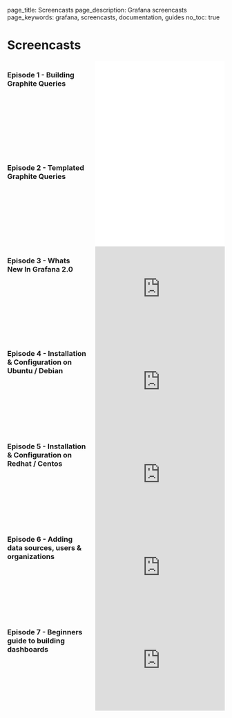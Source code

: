 page_title: Screencasts
page_description: Grafana screencasts
page_keywords: grafana, screencasts, documentation, guides
no_toc: true

# Screencasts

<div class="row">
  <div class="columns medium-6">
    <h3>Episode 1 - Building Graphite Queries</h3>
    <div class="video-container">
    <iframe height="215" src="//www.youtube.com/embed/mgcJPREl3CU?list=PLDGkOdUX1Ujo3wHw9-z5Vo12YLqXRjzg2" frameborder="0" allowfullscreen></iframe>
    </div>
  </div>
  <div class="columns medium-6">
    <h3>Episode 2 - Templated Graphite Queries</h3>
    <div class="video-container">
    <iframe height="215" src="//www.youtube.com/embed/FhNUrueWwOk?list=PLDGkOdUX1Ujo3wHw9-z5Vo12YLqXRjzg2" frameborder="0" allowfullscreen></iframe>
    </div>
  </div>
</div>

<div class="row">
  <div class="columns medium-6">
    <h3>Episode 3 - Whats New In Grafana 2.0</h3>
    <div class="video-container">
    <iframe height="215" src="https://www.youtube.com/embed/FC13uhFRsVw?list=PLDGkOdUX1Ujo3wHw9-z5Vo12YLqXRjzg2" frameborder="0" allowfullscreen></iframe>
    </div>
  </div>
  <div class="columns medium-6">
    <h3>Episode 4 - Installation & Configuration on Ubuntu / Debian</h3>
    <div class="video-container">
    <iframe height="215" src="https://www.youtube.com/embed/JY22EBOR9hQ?list=PLDGkOdUX1Ujo3wHw9-z5Vo12YLqXRjzg2" frameborder="0" allowfullscreen></iframe>
    </div>
  </div>
</div>

<div class="row">
  <div class="columns medium-6">
    <h3>Episode 5 - Installation & Configuration on Redhat / Centos</h3>
    <div class="video-container">
    <iframe height="215" src="https://www.youtube.com/embed/E-gMFv84FE8?list=PLDGkOdUX1Ujo3wHw9-z5Vo12YLqXRjzg2" frameborder="0" allowfullscreen></iframe>
    </div>
  </div>
  <div class="columns medium-6">
    <h3>Episode 6 - Adding data sources, users & organizations</h3>
    <div class="video-container">
    <iframe height="215" src="https://www.youtube.com/embed/9ZCMVNxUf6s?list=PLDGkOdUX1Ujo3wHw9-z5Vo12YLqXRjzg2" frameborder="0" allowfullscreen></iframe>
    </div>
  </div>
</div>

<div class="row">
  <div class="columns medium-6">
    <h3>Episode 7 - Beginners guide to building dashboards</h3>
    <div class="video-container">
    <iframe height="215" src="https://www.youtube.com/embed/sKNZMtoSHN4?list=PLDGkOdUX1Ujo3wHw9-z5Vo12YLqXRjzg2" frameborder="0" allowfullscreen></iframe>
    </div>
  </div>
  <div class="columns medium-6">
  </div>
</div>

